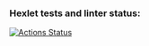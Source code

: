 ### Hexlet tests and linter status:
[![Actions Status](https://github.com/FedorShurgin/python-project-50/actions/workflows/hexlet-check.yml/badge.svg)](https://github.com/FedorShurgin/python-project-50/actions)